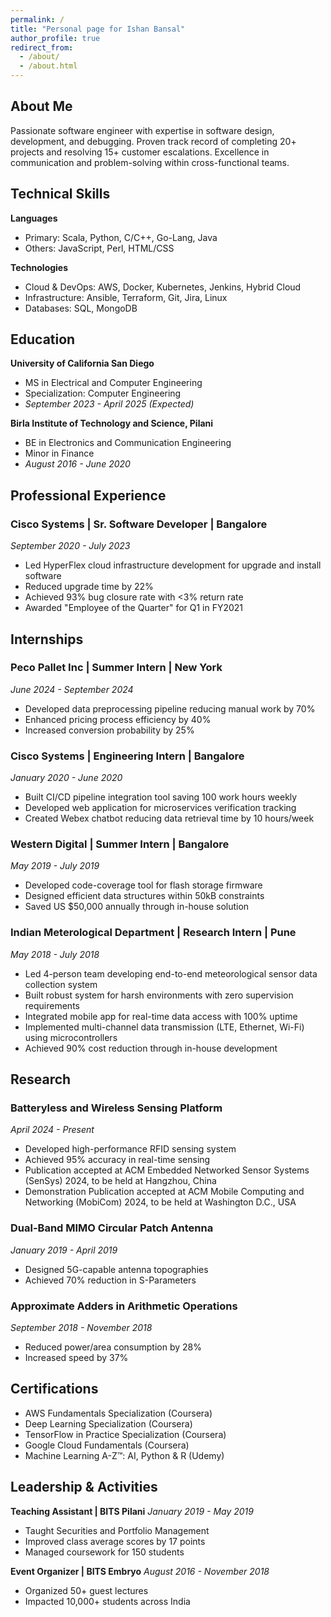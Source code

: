 ```yaml
---
permalink: /
title: "Personal page for Ishan Bansal"
author_profile: true
redirect_from: 
  - /about/
  - /about.html
---
```


## About Me
Passionate software engineer with expertise in software design, development, and debugging. Proven track record of completing 20+ projects and resolving 15+ customer escalations. Excellence in communication and problem-solving within cross-functional teams.

## Technical Skills

**Languages**
- Primary: Scala, Python, C/C++, Go-Lang, Java
- Others: JavaScript, Perl, HTML/CSS

**Technologies**
- Cloud & DevOps: AWS, Docker, Kubernetes, Jenkins, Hybrid Cloud
- Infrastructure: Ansible, Terraform, Git, Jira, Linux
- Databases: SQL, MongoDB

## Education

**University of California San Diego**
- MS in Electrical and Computer Engineering
- Specialization: Computer Engineering
- *September 2023 - April 2025 (Expected)*

**Birla Institute of Technology and Science, Pilani**
- BE in Electronics and Communication Engineering
- Minor in Finance
- *August 2016 - June 2020*

## Professional Experience

### Cisco Systems | Sr. Software Developer | Bangalore
*September 2020 - July 2023*
- Led HyperFlex cloud infrastructure development for upgrade and install software
- Reduced upgrade time by 22%
- Achieved 93% bug closure rate with <3% return rate
- Awarded "Employee of the Quarter" for Q1 in FY2021

## Internships

### Peco Pallet Inc | Summer Intern | New York
*June 2024 - September 2024*
- Developed data preprocessing pipeline reducing manual work by 70%
- Enhanced pricing process efficiency by 40%
- Increased conversion probability by 25%

### Cisco Systems | Engineering Intern | Bangalore
*January 2020 - June 2020*
- Built CI/CD pipeline integration tool saving 100 work hours weekly
- Developed web application for microservices verification tracking
- Created Webex chatbot reducing data retrieval time by 10 hours/week

### Western Digital | Summer Intern | Bangalore
*May 2019 - July 2019*
- Developed code-coverage tool for flash storage firmware
- Designed efficient data structures within 50kB constraints
- Saved US $50,000 annually through in-house solution

### Indian Meterological Department | Research Intern | Pune
*May 2018 - July 2018*
- Led 4-person team developing end-to-end meteorological sensor data collection system
- Built robust system for harsh environments with zero supervision requirements
- Integrated mobile app for real-time data access with 100% uptime
- Implemented multi-channel data transmission (LTE, Ethernet, Wi-Fi) using microcontrollers
- Achieved 90% cost reduction through in-house development

## Research

### Batteryless and Wireless Sensing Platform
*April 2024 - Present*
- Developed high-performance RFID sensing system
- Achieved 95% accuracy in real-time sensing
- Publication accepted at ACM Embedded Networked Sensor Systems (SenSys) 2024, to be held at Hangzhou, China
- Demonstration Publication accepted at ACM Mobile Computing and Networking (MobiCom) 2024, to be held at Washington D.C., USA

### Dual-Band MIMO Circular Patch Antenna
*January 2019 - April 2019*
- Designed 5G-capable antenna topographies
- Achieved 70% reduction in S-Parameters

### Approximate Adders in Arithmetic Operations
*September 2018 - November 2018*
- Reduced power/area consumption by 28%
- Increased speed by 37%

## Certifications
- AWS Fundamentals Specialization (Coursera)
- Deep Learning Specialization (Coursera)
- TensorFlow in Practice Specialization (Coursera)
- Google Cloud Fundamentals (Coursera)
- Machine Learning A-Z™: AI, Python & R (Udemy)

## Leadership & Activities

**Teaching Assistant | BITS Pilani**
*January 2019 - May 2019*
- Taught Securities and Portfolio Management
- Improved class average scores by 17 points
- Managed coursework for 150 students

**Event Organizer | BITS Embryo**
*August 2016 - November 2018*
- Organized 50+ guest lectures
- Impacted 10,000+ students across India
